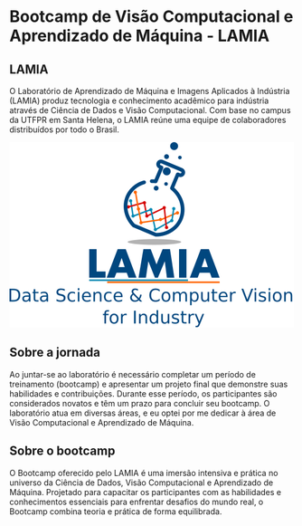 # Bootcamp de Visão Computacional e Aprendizado de Máquina - LAMIA

## LAMIA

O Laboratório de Aprendizado de Máquina e Imagens Aplicados à Indústria (LAMIA) produz tecnologia e conhecimento acadêmico para indústria através de Ciência de Dados e Visão Computacional. Com base no campus da UTFPR em Santa Helena, o LAMIA reúne uma equipe de colaboradores distribuídos por todo o Brasil.

![LAMIA logo](/images/lamia.png)

## Sobre a jornada

Ao juntar-se ao laboratório é necessário completar um período de treinamento (bootcamp) e apresentar um projeto final que demonstre suas habilidades e contribuições. Durante esse período, os participantes são considerados novatos e têm um prazo para concluir seu bootcamp. O laboratório atua em diversas áreas, e eu optei por me dedicar à área de Visão Computacional e Aprendizado de Máquina.

## Sobre o bootcamp

O Bootcamp oferecido pelo LAMIA é uma imersão intensiva e prática no universo da Ciência de Dados, Visão Computacional e Aprendizado de Máquina. Projetado para capacitar os participantes com as habilidades e conhecimentos essenciais para enfrentar desafios do mundo real, o Bootcamp combina teoria e prática de forma equilibrada.